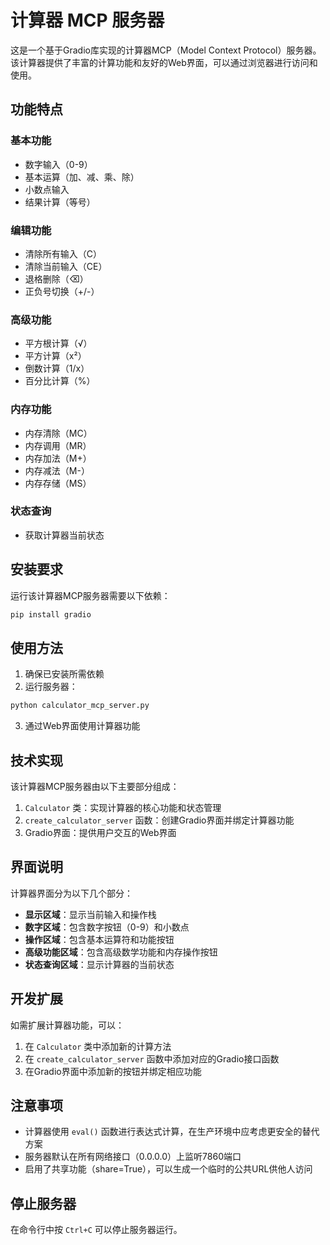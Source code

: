 # 计算器 MCP 服务器

这是一个基于Gradio库实现的计算器MCP（Model Context Protocol）服务器。该计算器提供了丰富的计算功能和友好的Web界面，可以通过浏览器进行访问和使用。

## 功能特点

### 基本功能
- 数字输入（0-9）
- 基本运算（加、减、乘、除）
- 小数点输入
- 结果计算（等号）

### 编辑功能
- 清除所有输入（C）
- 清除当前输入（CE）
- 退格删除（⌫）
- 正负号切换（+/-）

### 高级功能
- 平方根计算（√）
- 平方计算（x²）
- 倒数计算（1/x）
- 百分比计算（%）

### 内存功能
- 内存清除（MC）
- 内存调用（MR）
- 内存加法（M+）
- 内存减法（M-）
- 内存存储（MS）

### 状态查询
- 获取计算器当前状态

## 安装要求

运行该计算器MCP服务器需要以下依赖：

```bash
pip install gradio
```

## 使用方法

1. 确保已安装所需依赖
2. 运行服务器：

```bash
python calculator_mcp_server.py
```

3. 通过Web界面使用计算器功能

## 技术实现

该计算器MCP服务器由以下主要部分组成：

1. `Calculator` 类：实现计算器的核心功能和状态管理
2. `create_calculator_server` 函数：创建Gradio界面并绑定计算器功能
3. Gradio界面：提供用户交互的Web界面

## 界面说明

计算器界面分为以下几个部分：

- **显示区域**：显示当前输入和操作栈
- **数字区域**：包含数字按钮（0-9）和小数点
- **操作区域**：包含基本运算符和功能按钮
- **高级功能区域**：包含高级数学功能和内存操作按钮
- **状态查询区域**：显示计算器的当前状态

## 开发扩展

如需扩展计算器功能，可以：

1. 在 `Calculator` 类中添加新的计算方法
2. 在 `create_calculator_server` 函数中添加对应的Gradio接口函数
3. 在Gradio界面中添加新的按钮并绑定相应功能

## 注意事项

- 计算器使用 `eval()` 函数进行表达式计算，在生产环境中应考虑更安全的替代方案
- 服务器默认在所有网络接口（0.0.0.0）上监听7860端口
- 启用了共享功能（share=True），可以生成一个临时的公共URL供他人访问

## 停止服务器


在命令行中按 `Ctrl+C` 可以停止服务器运行。
